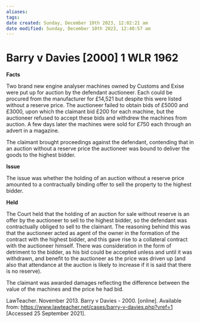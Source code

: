 ```yaml
---
aliases: 
tags: 
date created: Sunday, December 10th 2023, 12:02:21 am
date modified: Sunday, December 10th 2023, 12:40:57 am
---
```


# Barry v Davies [2000] 1 WLR 1962

**Facts**

Two brand new engine analyser machines owned by Customs and Exise were put up for auction by the defendant auctioneer. Each could be procured from the manufacturer for £14,521 but despite this were listed without a reserve price. The auctioneer failed to obtain bids of £5000 and £3000, upon which the claimant bid £200 for each machine, but the auctioneer refused to accept these bids and withdrew the machines from auction. A few days later the machines were sold for £750 each through an advert in a magazine.

The claimant brought proceedings against the defendant, contending that in an auction without a reserve price the auctioneer was bound to deliver the goods to the highest bidder.

**Issue**

The issue was whether the holding of an auction without a reserve price amounted to a contractually binding offer to sell the property to the highest bidder. 

**Held**

The Court held that the holding of an auction for sale without reserve is an offer by the auctioneer to sell to the highest bidder, so the defendant was contractually obliged to sell to the claimant. The reasoning behind this was that the auctioneer acted as agent of the owner in the formation of the contract with the highest bidder, and this gave rise to a collateral contract with the auctioneer himself. There was consideration in the form of detriment to the bidder, as his bid could be accepted unless and until it was withdrawn, and benefit to the auctioneer as the price was driven up (and also that attendance at the auction is likely to increase if it is said that there is no reserve).

The claimant was awarded damages reflecting the difference between the value of the machines and the price he had bid.

LawTeacher. November 2013. Barry v Davies - 2000. [online]. Available from: <https://www.lawteacher.net/cases/barry-v-davies.php?vref=1> [Accessed 25 September 2021].
